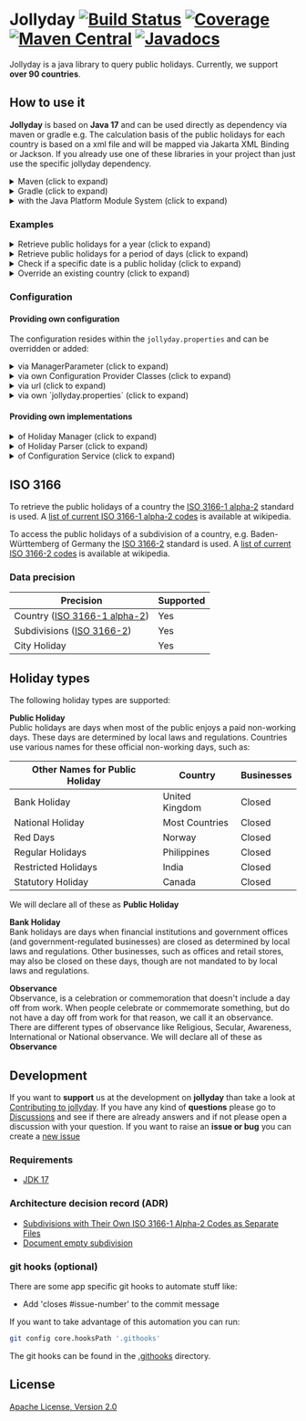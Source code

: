 # Jollyday [![Build Status](https://github.com/focus-shift/jollyday/actions/workflows/build.yml/badge.svg)](https://github.com/focus-shift/jollyday/actions/workflows/build.yml) [![Coverage](https://sonarcloud.io/api/project_badges/measure?project=focus-shift_jollyday&metric=coverage)](https://sonarcloud.io/summary/overall?id=focus-shift_jollyday) [![Maven Central](https://img.shields.io/maven-central/v/de.focus-shift/jollyday-core.svg)](https://maven-badges.herokuapp.com/maven-central/de.focus-shift/jollyday-core) [![Javadocs](https://www.javadoc.io/badge/de.focus-shift/jollyday-core.svg)](https://www.javadoc.io/doc/de.focus-shift/jollyday-core)

Jollyday is a java library to query public holidays. Currently, we support **over 90 countries**.

## How to use it

**Jollyday** is based on **Java 17** and can be used directly as dependency via maven or gradle e.g.
The calculation basis of the public holidays for each country is based on a xml file and will be mapped via Jakarta XML Binding or Jackson.
If you already use one of these libraries in your project than just use the specific jollyday dependency.

<details>
  <summary>Maven (click to expand)</summary>

  You need the core library, that defines all functionality and the api for you as developer.

  ```xml
  <dependency>
    <groupId>de.focus-shift</groupId>
    <artifactId>jollyday-core</artifactId>
    <version>${version}</version>
  </dependency>
  ```

  ### XML-Binding libraries

  Additionally, the XML-Binding library of your choice. At the moment we do support JAXB and Jackson,
  but in the future there could be more that these.

  **Jakarta XML Binding (JAXB)**

  ```xml
  <dependency>
    <groupId>de.focus-shift</groupId>
    <artifactId>jollyday-jaxb</artifactId>
    <version>${version}</version>
  </dependency>
  ```

  **Jackson**

  ```xml
  <dependency>
    <groupId>de.focus-shift</groupId>
    <artifactId>jollyday-jackson</artifactId>
    <version>${version}</version>
  </dependency>
  ```
</details>

<details>
  <summary>Gradle (click to expand)</summary>

  You need the core library, that defines all functionality and the api for you as developer.

  ```gradle
  implementation group: 'de.focus-shift', name: 'jollyday-core', version: '${version}'
  ```

  ### XML-Binding libraries

  Additionally, the XML-Binding library of your choice. At the moment we do support JAXB and Jackson,
  but in the future there could be more that these.

  **Jakarta XML Binding (JAXB)**

  ```gradle
  implementation group: 'de.focus-shift', name: 'jollyday-jaxb', version: '${version}'
  ```

  **Jackson**

  ```gradle
  implementation group: 'de.focus-shift', name: 'jollyday-jackson', version: '${version}'
  ```
</details>

<details>
  <summary>with the Java Platform Module System (click to expand)</summary>

  If you want to use Jollyday in a project that is modularized via java modules you need to require the `de.focus_shift.jollyday.core` module via
  
  ```java
  module your.application {
    ...
    requires de.focus_shift.jollyday.core;
    ...
  }
```
</details>

### Examples

<details>
  <summary>Retrieve public holidays for a year (click to expand)</summary>

Returns all **german** public holidays in **2022**
  ```java
  import de.focus_shift.jollyday.core.Holiday;
  import de.focus_shift.jollyday.core.HolidayManager;
  import de.focus_shift.jollyday.core.ManagerParameters;

  import java.util.Set;

  import static de.focus_shift.jollyday.core.HolidayCalendar.GERMANY;

  final HolidayManager holidayManager = HolidayManager.getInstance(ManagerParameters.create(GERMANY));
  final Set<Holiday> holidays = holidayManager.getHolidays(Year.of(2022));
  ```
</details>

<details>
  <summary>Retrieve public holidays for a period of days (click to expand)</summary>

Returns all german public holidays from the **15th of april in 2022** until the **31st of may in 2023**
  ```java
  import de.focus_shift.jollyday.core.Holiday;
  import de.focus_shift.jollyday.core.HolidayManager;
  import de.focus_shift.jollyday.core.ManagerParameters;

  import java.time.LocalDate;
  import java.util.Set;

  import static de.focus_shift.jollyday.core.HolidayCalendar.GERMANY;

  final HolidayManager holidayManager = HolidayManager.getInstance(ManagerParameters.create(GERMANY));
  final Set<Holiday> holidays = holidayManager.getHolidays(LocalDate.of(2022, 4, 15), LocalDate.of(2023, 5, 31));
  ```
</details>

<details>
  <summary>Check if a specific date is a public holiday (click to expand)</summary>

Returns true or false if a date is a public holidays in germany.
  ```java
  import de.focus_shift.jollyday.core.HolidayManager;
  import de.focus_shift.jollyday.core.ManagerParameters;

  import java.time.LocalDate;

  import static de.focus_shift.jollyday.core.HolidayCalendar.GERMANY;

  final HolidayManager holidayManager = HolidayManager.getInstance(ManagerParameters.create(GERMANY));
  final boolean isHoliday = holidayManager.isHoliday(LocalDate.of(2022, 6, 6));
  ```

Returns true or false if a date is a public holidays in Baden-Württemberg in germany.
  ```java
  import de.focus_shift.jollyday.core.HolidayManager;
  import de.focus_shift.jollyday.core.ManagerParameters;

  import java.time.LocalDate;

  import static de.focus_shift.jollyday.core.HolidayCalendar.GERMANY;

  final HolidayManager holidayManager = HolidayManager.getInstance(ManagerParameters.create(GERMANY));
  final boolean isHoliday = holidayManager.isHoliday(LocalDate.of(2022, 6, 6), "bw");
  ```
</details>

<details>
  <summary>Override an existing country (click to expand)</summary>

If you want to override the public holidays of a provided country like **Germany**, you need to put a holiday file
under the path `holidays/` and name it `Holidays_de.xml` on your classpath. Jollyday will pick up yours at first.
The file and the hierarchy need to be identical to the one you want to override.

The holiday file structure needs to look like the one below. The XML Schema Definition file can be viewed [here](jollyday-core/src/main/resources/focus_shift.de/jollyday/schema/holiday/holiday.xsd)

  ```xml
  <?xml version="1.0" encoding="UTF-8"?>
  
  <Configuration hierarchy="de" description="Germany"
                 xmlns="https://focus_shift.de/jollyday/schema/holiday"
                 xmlns:xsi="http://www.w3.org/2001/XMLSchema-instance"
                 xsi:schemaLocation="https://focus_shift.de/jollyday/schema/holiday https://focus_shift.de/jollyday/schema/holiday/holiday.xsd">
    <Holidays>
      <!-- Add the holidays here-->
    </Holidays>
  
    ...
    
    <SubConfigurations hierarchy="bw" description="Baden-Württemberg">
      <Holidays>
      ...
      </Holidays>
    </SubConfigurations>
  </Configuration>
  ```
</details>

### Configuration

#### Providing own configuration

The configuration resides within the `jollyday.properties` and can be overridden or added:

<details>
  <summary>via ManagerParameter (click to expand)</summary>

  ```java
    import de.focus_shift.jollyday.core.Holiday;
    import de.focus_shift.jollyday.core.HolidayManager;
    import de.focus_shift.jollyday.core.ManagerParameters;
    import static de.focus_shift.jollyday.core.HolidayCalendar.GERMANY;
    
    final ManagerParameter managerParameter = ManagerParameters.create(GERMANY);
    managerParameter.setProperty("manager.impl", "de.focus_shift.jollyday.core.impl.SpecialHolidayManager");
  ```
  
  The `ManagerParameters` can be used to add new or override existing configuration.

  This will override the **via own Configuration Provider Classes**, **via own jollyday.properties** and the **via url** specified configurations.
</details>

<details>
  <summary>via own Configuration Provider Classes (click to expand)</summary>

  Providing a comma separated list of **classes** through the system property `de.focus_shift.jollyday.config.providers`
  which implement the `ConfigurationProvider` interface.

  This will override the **via own jollyday.properties** and the **via url** specified configurations.

  ```bash
  -Dde.focus_shift.jollyday.config.providers=some.package.name.MyConfigurationProvider,some.other.package.AnotherConfigurationProvider
  ```
</details>

<details>
  <summary>via url (click to expand)</summary>

  Providing a comma separated list of **urls** through the system property `de.focus_shift.jollyday.config.urls` which point
  to configuration files.

  This will override the **via own jollyday.properties** specified configurations.

  ```bash
  -Dde.focus_shift.jollyday.config.urls=file:/some/path/new.properties,http://myserver/some/path/further.properties,jar:file:myLibrary.jar!/my.properties
  ```
</details>

<details>
  <summary>via own `jollyday.properties` (click to expand)</summary>

  You can define your own `jollyday.properties` in your classpath, e.g. in a spring boot application in the ressource directory.

  This will override the base `jollyday.properties` provided by jollyday itself.
</details>

#### Providing own implementations

<details>
  <summary>of Holiday Manager (click to expand)</summary>
  A manager implementation extends the abstract `HolidayManager` class and does the actual holiday parsing.
  The basic API properties are used to define the manager implementation class used for the specific
  country the manager is created for.
  
  ```properties
  manager.impl=de.focus_shift.jollyday.core.impl.DefaultHolidayManager
  ```
  
  This configuration defines a manager implementation class used as a default for every country. You can define a
  manager implementation on a per country base.
  
  ```properties
  manager.impl=de.focus_shift.jollyday.core.impl.XMLManager
  manager.impl.us=de.focus_shift.jollyday.core.impl.MyXMLManager
  ```

  This will let the `MyXMLManager` class be used for calculating US holidays and the `XMLManager` for all other countries.
</details>

<details>
  <summary>of Holiday Parser (click to expand)</summary>

  A parser implementation is used for parsing the XML file content. There are several parsers configured depending on the class to parse the info from.
  
  ```properties
  parser.impl.de.focus_shift.jollyday.core.spi.Fixed                       = de.focus_shift.jollyday.core.parser.impl.FixedParser
  parser.impl.de.focus_shift.jollyday.core.spi.FixedWeekdayInMonth         = de.focus_shift.jollyday.core.parser.impl.FixedWeekdayInMonthParser
  parser.impl.de.focus_shift.jollyday.core.spi.IslamicHoliday              = de.focus_shift.jollyday.core.parser.impl.IslamicHolidayParser
  parser.impl.de.focus_shift.jollyday.core.spi.ChristianHoliday            = de.focus_shift.jollyday.core.parser.impl.ChristianHolidayParser
  parser.impl.de.focus_shift.jollyday.core.spi.RelativeToFixed             = de.focus_shift.jollyday.core.parser.impl.RelativeToFixedParser
  parser.impl.de.focus_shift.jollyday.core.spi.RelativeToWeekdayInMonth    = de.focus_shift.jollyday.core.parser.impl.RelativeToWeekdayInMonthParser
  parser.impl.de.focus_shift.jollyday.core.spi.FixedWeekdayBetweenFixed    = de.focus_shift.jollyday.core.parser.impl.FixedWeekdayBetweenFixedParser
  parser.impl.de.focus_shift.jollyday.core.spi.FixedWeekdayRelativeToFixed = de.focus_shift.jollyday.core.parser.impl.FixedWeekdayRelativeToFixedParser
  parser.impl.de.focus_shift.jollyday.core.spi.EthiopianOrthodoxHoliday    = de.focus_shift.jollyday.core.parser.impl.EthiopianOrthodoxHolidayParser
  parser.impl.de.focus_shift.jollyday.core.spi.RelativeToEasterSunday      = de.focus_shift.jollyday.core.parser.impl.RelativeToEasterSundayParser
  ```

  The configuration property name starts with `parser.impl` and finishes with the XML class name.
  The value is the parser implementation class name which implements the `HolidayParser` interface. 
</details>

<details>
  <summary>of Configuration Service (click to expand)</summary>
  A configuration service implementation is used to define which xml unmarshalling implementation should be used

  ```properties
  configuration.service.impl = de.focus_shift.jollyday.jackson.JacksonConfigurationService
  ```

  The configuration property `configuration.service.impl` contains the class name as string.
  The value is the configuration service implementation class name which implements the `ConfigurationService` interface.

  Values are:
  * `de.focus_shift.jollyday.jackson.JacksonConfigurationService` (default)
  * `de.focus_shift.jollyday.jaxb.JaxbConfigurationService`

</details>

## ISO 3166

To retrieve the public holidays of a country the [ISO 3166-1 alpha-2] standard is used. A [list of current ISO 3166-1 alpha-2 codes] is available at wikipedia.

To access the public holidays of a subdivision of a country, e.g. Baden-Württemberg of Germany the [ISO 3166-2] standard is used. A [list of current ISO 3166-2 codes] is available at wikipedia.

### Data precision

| Precision                      | Supported |
|--------------------------------|-----------|
| Country ([ISO 3166-1 alpha-2]) | Yes       |
| Subdivisions ([ISO 3166-2])    | Yes       |
| City Holiday                   | Yes       |

## Holiday types

The following holiday types are supported:

**Public Holiday**  
Public holidays are days when most of the public enjoys a paid non-working days. These days are determined by local laws
and regulations. Countries use various names for these official non-working days, such as:

| Other Names for Public Holiday | Country          | Businesses |
|--------------------------------|------------------|------------|
| Bank Holiday                   | United Kingdom   | Closed     |
| National Holiday               | Most Countries   | Closed     |
| Red Days                       | Norway           | Closed     |
| Regular Holidays               | Philippines      | Closed     |
| Restricted Holidays            | India            | Closed     |
| Statutory Holiday              | Canada           | Closed     |

We will declare all of these as **Public Holiday**

**Bank Holiday**  
Bank holidays are days when financial institutions and government offices (and government-regulated businesses)
are closed as determined by local laws and regulations. Other businesses, such as offices and retail stores,
may also be closed on these days, though are not mandated to by local laws and regulations.

**Observance**  
Observance, is a celebration or commemoration that doesn't include a day off from work. When people celebrate or
commemorate something, but do not have a day off from work for that reason, we call it an observance.
There are different types of observance like Religious, Secular, Awareness, International or National observance.
We will declare all of these as **Observance**

## Development

If you want to **support** us at the development on **jollyday** than take a look at [Contributing to jollyday](./CONTRIBUTING.md).
If you have any kind of **questions** please go to [Discussions] and see if there are already answers and if not please open a discussion with your question. 
If you want to raise an **issue or bug** you can create a [new issue](https://github.com/focus-shift/jollyday/issues/new/choose)

### Requirements

* [JDK 17](https://openjdk.java.net/install/)

### Architecture decision record (ADR)

* [Subdivisions with Their Own ISO 3166-1 Alpha-2 Codes as Separate Files](.adr/002-subdivision-with-own-iso-3166-1-alpha-2.md)
* [Document empty subdivision](.adr/001-document-every-subdivision.md)

### git hooks (optional)

There are some app specific git hooks to automate stuff like:

* Add 'closes #issue-number' to the commit message

If you want to take advantage of this automation you can run:

```bash
git config core.hooksPath '.githooks' 
```

The git hooks can be found in the [.githooks](./.githooks/) directory.


## License

[Apache License, Version 2.0](LICENSE)

[Discussions]: https://github.com/focus-shift/jollyday/discussions
[ISO 3166-1 alpha-2]: https://en.wikipedia.org/wiki/ISO_3166-1_alpha-2
[list of current ISO 3166-1 alpha-2 codes]: https://en.wikipedia.org/wiki/ISO_3166-1_alpha-2#Current_codes
[ISO 3166-2]: https://en.wikipedia.org/wiki/ISO_3166-2
[list of current ISO 3166-2 codes]: https://en.wikipedia.org/wiki/ISO_3166-2#Current_codes
